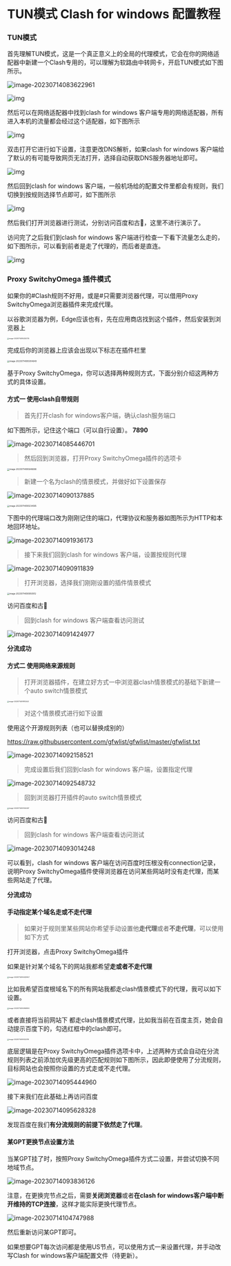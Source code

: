 # TUN模式 Clash for windows 配置教程


### TUN模式

首先理解TUN模式，这是一个真正意义上的全局的代理模式，它会在你的网络适配器中新建一个Clash专用的，可以理解为软路由中转网卡，开启TUN模式如下图所示。

![image-20230714083622961](MD_img/image-20230714083622961.png)

![img](MD_img/clip_image001.png)

然后可以在网络适配器中找到clash for windows 客户端专用的网络适配器，所有进入本机的流量都会经过这个适配器，如下图所示

 

![img](MD_img/clip_image002.png)

双击打开它进行如下设置，注意更改DNS解析，如果clash for windows 客户端给了默认的有可能导致网页无法打开，选择自动获取DNS服务器地址即可。

![img](MD_img/clip_image003.png)

 

然后回到clash for windows 客户端，一般机场给的配置文件里都会有规则，我们切换到按规则选择节点即可，如下图所示

 

![img](MD_img/clip_image004.png)

然后我们打开浏览器进行测试，分别访问百度和古🐶，这里不进行演示了。

访问完了之后我们到clash for windows 客户端进行检查一下看下流量怎么走的，如下图所示，可以看到前者是走了代理的，而后者是直连。

![img](MD_img/clip_image005.png)



### Proxy SwitchyOmega 插件模式

如果你的#Clash规则不好用，或是#只需要浏览器代理，可以借用Proxy SwitchyOmega浏览器插件来完成代理。

以谷歌浏览器为例，Edge应该也有，先在应用商店找到这个插件，然后安装到浏览器上

<img src="MD_img/image-20230714084252725.png" alt="image-20230714084252725" style="zoom:25%;" />

完成后你的浏览器上应该会出现以下标志在插件栏里

<img src="MD_img/image-20230714085004649.png" alt="image-20230714085004649" style="zoom:33%;" />

基于Proxy SwitchyOmega，你可以选择两种规则方式，下面分别介绍这两种方式的具体设置。

#### 方式一  使用clash自带规则

> 首先打开clash for windows客户端，确认clash服务端口

如下图所示，记住这个端口（可以自行设置）。  **7890**

<img src="MD_img/image-20230714085446701.png" alt="image-20230714085446701"  />



> 然后回到浏览器，打开Proxy SwitchyOmega插件的选项卡

<img src="MD_img/image-20230714085646686.png" alt="image-20230714085646686" style="zoom:33%;" />

> 新建一个名为clash的情景模式，并做好如下设置保存

![image-20230714090137885](MD_img/image-20230714090137885.png)

<img src="MD_img/image-20230714090234585.png" alt="image-20230714090234585" style="zoom:33%;" />

下图中的代理端口改为刚刚记住的端口，代理协议和服务器如图所示为HTTP和本地回环地址。

![image-20230714091936173](MD_img/image-20230714091936173.png)





> 接下来我们回到clash for windows 客户端，设置按规则代理

![image-20230714090911839](MD_img/image-20230714090911839.png)

> 打开浏览器，选择我们刚刚设置的插件情景模式

<img src="MD_img/image-20230714090950912.png" alt="image-20230714090950912" style="zoom:33%;" />





访问百度和古🐶

> 回到clash for windows 客户端查看访问测试

![image-20230714091424977](MD_img/image-20230714091424977.png)

**分流成功**



#### 方式二  使用网络来源规则

> 打开浏览器插件，在建立好方式一中浏览器clash情景模式的基础下新建一个auto switch情景模式

<img src="MD_img/image-20230714091812543.png" alt="image-20230714091812543" style="zoom:25%;" />





> 对这个情景模式进行如下设置

使用这个开源规则列表（也可以替换成别的）

https://raw.githubusercontent.com/gfwlist/gfwlist/master/gfwlist.txt

![image-20230714092158521](MD_img/image-20230714092158521.png)





> 完成设置后我们回到clash for windows 客户端，设置指定代理

![image-20230714092548732](MD_img/image-20230714092548732.png)



> 回到浏览器打开插件的auto switch情景模式

<img src="MD_img/image-20230714093144497.png" alt="image-20230714093144497" style="zoom:25%;" />

访问百度和古🐶

>  回到clash for windows 客户端查看访问测试

![image-20230714093014248](MD_img/image-20230714093014248.png)



可以看到，clash for windows 客户端在访问百度时压根没有connection记录，说明Proxy SwitchyOmega插件使得浏览器在访问某些网站时没有走代理，而某些网站走了代理。

**分流成功**

#### 手动指定某个域名走或不走代理

> 如果对于规则里某些网站你希望手动设置他**走代理**或者**不走代理**，可以使用如下方式

打开浏览器，点击Proxy SwitchyOmega插件

如果是针对某个域名下的网站我都希望**走或者不走代理**

<img src="MD_img/image-20230714094432947.png" alt="image-20230714094432947" style="zoom:25%;" />

比如我希望百度根域名下的所有网站我都走clash情景模式下的代理，我可以如下设置。

<img src="MD_img/image-20230714094946592.png" alt="image-20230714094946592" style="zoom:25%;" />

或者直接将当前网站下 都走clash情景模式代理，比如我当前在百度主页，她会自动提示百度下的，勾选红框中的clash即可。

<img src="MD_img/image-20230714095122318.png" alt="image-20230714095122318" style="zoom:25%;" />

底层逻辑是在Proxy SwitchyOmega插件选项卡中，上述两种方式会自动在分流规则列表之前添加优先级更高的匹配规则如下图所示，因此即便使用了分流规则，目标网站也会按照你设置的方式走或不走代理。

![image-20230714095444960](MD_img/image-20230714095444960.png)

接下来我们在此基础上再访问百度

![image-20230714095628328](MD_img/image-20230714095628328.png)

发现百度在我们**有分流规则的前提下依然走了代理**。

#### 某GPT更换节点设置方法

当某GPT挂了时，按照Proxy SwitchyOmega插件方式二设置，并尝试切换不同地域节点。

![image-20230714093836126](MD_img/image-20230714093836126.png)

注意，在更换完节点之后，需要**关闭浏览器**或者**在clash for windows客户端中断开维持的TCP连接**，这样才能实际更换代理节点。

![image-20230714104747988](MD_img/image-20230714104747988.png)

然后重新访问某GPT即可。

如果想要GPT每次访问都是使用US节点，可以使用方式一来设置代理，并手动改写Clash for windows客户端配置文件（待更新）。

